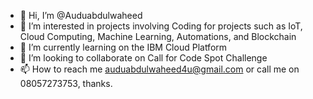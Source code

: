 - 👋 Hi, I’m @Auduabdulwaheed
- 👀 I’m interested in projects involving Coding for projects such as IoT, Cloud Computing, Machine Learning, Automations, and Blockchain 
- 🌱 I’m currently learning on the IBM Cloud Platform 
- 💞️ I’m looking to collaborate on Call for Code Spot Challenge 
- 📫 How to reach me auduabdulwaheed4u@gmail.com or call me on 08057273753, thanks. 

<!---
Auduabdulwaheed/Auduabdulwaheed is a ✨ special ✨ repository because its `README.md` (this file) appears on your GitHub profile.
You can click the Preview link to take a look at your changes.
--->
